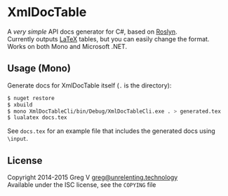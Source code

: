 # XmlDocTable

A *very simple* API docs generator for C#, based on [Roslyn].  
Currently outputs [LaTeX] tables, but you can easily change the format.  
Works on both Mono and Microsoft .NET.

[Roslyn]: https://github.com/dotnet/roslyn
[LaTeX]: https://en.wikibooks.org/wiki/LaTeX

## Usage (Mono)

Generate docs for XmlDocTable itself (`.` is the directory):

```bash
$ nuget restore
$ xbuild
$ mono XmlDocTableCli/bin/Debug/XmlDocTableCli.exe . > generated.tex
$ lualatex docs.tex
```

See `docs.tex` for an example file that includes the generated docs using `\input`.

## License

Copyright 2014-2015 Greg V <greg@unrelenting.technology>  
Available under the ISC license, see the `COPYING` file
